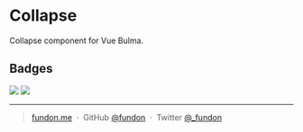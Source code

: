 # Collapse

Collapse component for Vue Bulma.

## Badges

![](https://img.shields.io/badge/license-MIT-blue.svg)
![](https://img.shields.io/badge/status-stable-green.svg)

---

> [fundon.me](https://fundun.me) &nbsp;&middot;&nbsp;
> GitHub [@fundon](https://github.com/fundon) &nbsp;&middot;&nbsp;
> Twitter [@_fundon](https://twitter.com/_fundon)

